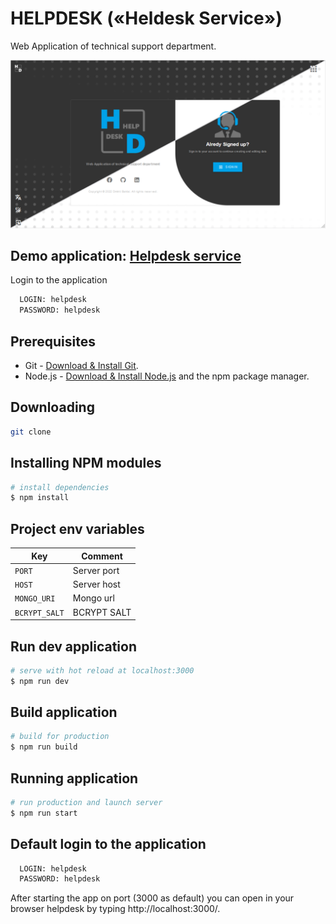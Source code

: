 # HELPDESK («Heldesk Service»)

Web Application of technical support department.

<img src="/static/img/social-preview.png">

## Demo application: [Helpdesk service](https://helpdesk-ajed.onrender.com//)

Login to the application

```bash
  LOGIN: helpdesk
  PASSWORD: helpdesk
```

## Prerequisites

- Git - [Download & Install Git](https://git-scm.com/downloads).
- Node.js - [Download & Install Node.js](https://nodejs.org/en/download/) and the npm package manager.

## Downloading

```bash
git clone
```

## Installing NPM modules

```bash
# install dependencies
$ npm install
```

## Project env variables

| Key           | Comment     |
| ------------- | ----------- |
| `PORT`        | Server port |
| `HOST`        | Server host |
| `MONGO_URI`   | Mongo url   |
| `BCRYPT_SALT` | BCRYPT SALT |

## Run dev application

```bash
# serve with hot reload at localhost:3000
$ npm run dev
```

## Build application

```bash
# build for production
$ npm run build
```

## Running application

```bash
# run production and launch server
$ npm run start
```

## Default login to the application

```bash
  LOGIN: helpdesk
  PASSWORD: helpdesk
```

After starting the app on port (3000 as default) you can open
in your browser helpdesk by typing http://localhost:3000/.
